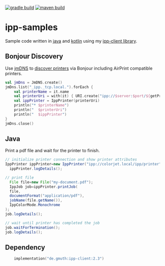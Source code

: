 [![gradle build](https://github.com/gmuth/ipp-samples/workflows/gradle%20build/badge.svg)](https://github.com/gmuth/ipp-samples/actions?query=workflow%3A%22gradle+build%22)
[![maven build](https://github.com/gmuth/ipp-samples/workflows/maven%20build/badge.svg)](https://github.com/gmuth/ipp-samples/actions?query=workflow%3A%22maven+build%22)

# ipp-samples

Sample code written in [java](https://github.com/gmuth/ipp-samples/tree/main/src/main/java/ipp)
and [kotlin](https://github.com/gmuth/ipp-samples/tree/main/src/main/kotlin/ipp)
using my [ipp-client library](https://github.com/gmuth/ipp-client-kotlin).

## Bonjour Discovery

Use [jmDNS](https://github.com/jmdns/jmdns) to
[discover printers](https://github.com/gmuth/ipp-samples/blob/main/src/main/kotlin/mdns/DiscoverIppPrinters.kt)
via Bonjour including AirPrint compatible printers.

```kotlin
val jmDns = JmDNS.create()
jmDns.list("_ipp._tcp.local.").forEach {
    val printerName = it.name
    val printerUri = with(it) { URI.create("ipp://$server:$port/${getPropertyString("rp")}") }
    val ippPrinter = IppPrinter(printerUri)
    println("* $printerName")
    println("  $printerUri")
    println("  $ippPrinter")
}
jmDns.close()
```
## Java

Print a pdf file and wait for the printer to finish.

```java
// initialize printer connection and show printer attributes
IppPrinter ippPrinter=new IppPrinter("ipp://colorjet.local/ipp/printer");
  ippPrinter.logDetails();

// print file
  File file=new File("my-document.pdf");
  IppJob job=ippPrinter.printJob(
  file,
  documentFormat("application/pdf"),
  jobName(file.getName()),
  IppColorMode.Monochrome
);
job.logDetails();

// wait until printer has completed the job
job.waitForTermination();
job.logDetails();
```

## Dependency

```kotlin
    implementation("de.gmuth:ipp-client:2.3")
```
